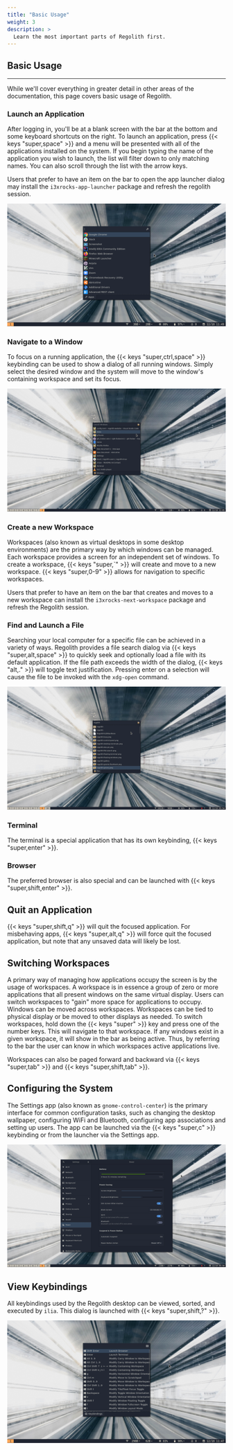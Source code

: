 ```yaml
---
title: "Basic Usage"
weight: 3
description: >
  Learn the most important parts of Regolith first.
---
```


## Basic Usage 

---

While we'll cover everything in greater detail in other areas of the documentation, this page covers basic usage of Regolith.
### Launch an Application

After logging in, you'll be at a blank screen with the bar at the bottom and some keyboard shortcuts on the right. To launch an application, press {{< keys "super,space" >}} and a menu will be presented with all of the applications installed on the system. If you begin typing the name of the application you wish to launch, the list will filter down to only matching names. You can also scroll through the list with the arrow keys.

Users that prefer to have an item on the bar to open the app launcher dialog may install the `i3xrocks-app-launcher` package and refresh the regolith session.

![](/regolith-ilia-apps.png)

### Navigate to a Window

To focus on a running application, the {{< keys "super,ctrl,space" >}} keybinding can be used to show a dialog of all running windows. Simply select the desired window and the system will move to the window's containing workspace and set its focus.

![](/regolith-ilia-windows.png)

### Create a new Workspace

Workspaces (also known as virtual desktops in some desktop environments) are the primary way by which windows can be managed. Each workspace provides a screen for an independent set of windows. To create a workspace, {{< keys "super,`" >}} will create and move to a new workspace. {{< keys "super,0-9" >}} allows for navigation to specific workspaces.  

Users that prefer to have an item on the bar that creates and moves to a new workspace can install the `i3xrocks-next-workspace` package and refresh the Regolith session.

### Find and Launch a File

Searching your local computer for a specific file can be achieved in a variety of ways. Regolith provides a file search dialog via {{< keys "super,alt,space" >}} to quickly seek and optionally load a file with its default application. If the file path exceeds the width of the dialog, {{< keys "alt,." >}} will toggle text justification. Pressing enter on a selection will cause the file to be invoked with the `xdg-open` command.

![](/regolith-ilia-files.png)

### Terminal

The terminal is a special application that has its own keybinding, {{< keys "super,enter" >}}.

### Browser

The preferred browser is also special and can be launched with {{< keys "super,shift,enter" >}}.

## Quit an Application

{{< keys "super,shift,q" >}} will quit the focused application. For misbehaving apps, {{< keys "super,alt,q" >}} will force quit the focused application, but note that any unsaved data will likely be lost.

## Switching Workspaces

A primary way of managing how applications occupy the screen is by the usage of workspaces. A workspace is in essence a group of zero or more applications that all present windows on the same virtual display. Users can switch workspaces to "gain" more space for applications to occupy. Windows can be moved across workspaces. Workspaces can be tied to physical display or be moved to other displays as needed. To switch workspaces, hold down the {{< keys "super" >}} key and press one of the number keys. This will navigate to that workspace. If any windows exist in a given workspace, it will show in the bar as being active. Thus, by referring to the bar the user can know in which workspaces active applications live.

Workspaces can also be paged forward and backward via {{< keys "super,tab" >}} and {{< keys "super,shift,tab" >}}.

## Configuring the System

The Settings app (also known as `gnome-control-center`) is the primary interface for common configuration tasks, such as changing the desktop wallpaper, configuring WiFi and Bluetooth, configuring app associations and setting up users. The app can be launched via the {{< keys "super,c" >}} keybinding or from the launcher via the Settings app.

![](/regolith-gnome-settings.png)

## View Keybindings

All keybindings used by the Regolith desktop can be viewed, sorted, and executed by `ilia`.  This dialog is launched with {{< keys "super,shift,?" >}}.

![](/regolith-ilia-keybindings.png)
